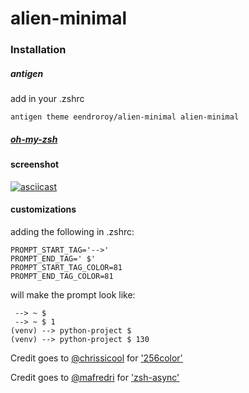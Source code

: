 # alien-minimal

### Installation

##### antigen

add in your .zshrc

    antigen theme eendroroy/alien-minimal alien-minimal

##### [oh-my-zsh](https://github.com/robbyrussell/oh-my-zsh/wiki/Customization#overriding-and-adding-themes)

#### screenshot

[![asciicast](https://asciinema.org/a/125329.png)](https://asciinema.org/a/125329)

#### customizations
    
adding the following in .zshrc:

    PROMPT_START_TAG='-->'
    PROMPT_END_TAG=' $'
    PROMPT_START_TAG_COLOR=81
    PROMPT_END_TAG_COLOR=81

will make the prompt look like:

     --> ~ $
     --> ~ $ 1
    (venv) --> python-project $
    (venv) --> python-project $ 130

Credit goes to [@chrissicool](https://github.com/chrissicool) for ['256color'](https://github.com/chrissicool/zsh-256color)

Credit goes to [@mafredri](https://github.com/mafredri) for ['zsh-async'](https://github.com/mafredri/zsh-async)
